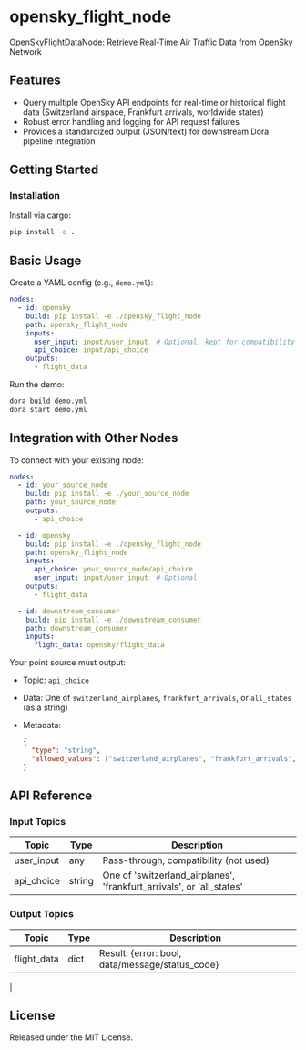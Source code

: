 # opensky_flight_node

OpenSkyFlightDataNode: Retrieve Real-Time Air Traffic Data from OpenSky Network

## Features
- Query multiple OpenSky API endpoints for real-time or historical flight data (Switzerland airspace, Frankfurt arrivals, worldwide states)
- Robust error handling and logging for API request failures
- Provides a standardized output (JSON/text) for downstream Dora pipeline integration

## Getting Started

### Installation
Install via cargo:
```bash
pip install -e .
```

## Basic Usage

Create a YAML config (e.g., `demo.yml`):

```yaml
nodes:
  - id: opensky
    build: pip install -e ./opensky_flight_node
    path: opensky_flight_node
    inputs:
      user_input: input/user_input  # Optional, kept for compatibility
      api_choice: input/api_choice
    outputs:
      - flight_data
```

Run the demo:

```bash
dora build demo.yml
dora start demo.yml
```


## Integration with Other Nodes

To connect with your existing node:

```yaml
nodes:
  - id: your_source_node
    build: pip install -e ./your_source_node
    path: your_source_node
    outputs:
      - api_choice

  - id: opensky
    build: pip install -e ./opensky_flight_node
    path: opensky_flight_node
    inputs:
      api_choice: your_source_node/api_choice
      user_input: input/user_input  # Optional
    outputs:
      - flight_data

  - id: downstream_consumer
    build: pip install -e ./downstream_consumer
    path: downstream_consumer
    inputs:
      flight_data: opensky/flight_data
```

Your point source must output:

* Topic: `api_choice`
* Data: One of `switzerland_airplanes`, `frankfurt_arrivals`, or `all_states` (as a string)
* Metadata:

  ```json
  {
    "type": "string",
    "allowed_values": ["switzerland_airplanes", "frankfurt_arrivals", "all_states"]
  }
  ```

## API Reference

### Input Topics

| Topic       | Type   | Description                             |
| ----------- | ------ | --------------------------------------- |
| user_input  | any    | Pass-through, compatibility (not used)   |
| api_choice  | string | One of 'switzerland_airplanes', 'frankfurt_arrivals', or 'all_states' |

### Output Topics

| Topic        | Type   | Description                                |
| ------------ | ------ | ------------------------------------------ |
| flight_data  | dict   | Result: {error: bool, data/message/status_code}
|


## License

Released under the MIT License.
